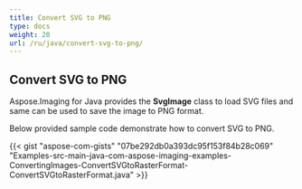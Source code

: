 ```yaml
---
title: Convert SVG to PNG
type: docs
weight: 20
url: /ru/java/convert-svg-to-png/
---
```


## **Convert SVG to PNG**
Aspose.Imaging for Java provides the **SvgImage** class to load SVG files and same can be used to save the image to PNG format.

Below provided sample code demonstrate how to convert SVG to PNG.

{{< gist "aspose-com-gists" "07be292db0a393dc95f153f84b28c069" "Examples-src-main-java-com-aspose-imaging-examples-ConvertingImages-ConvertSVGtoRasterFormat-ConvertSVGtoRasterFormat.java" >}}
